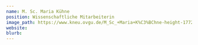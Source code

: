 ```yaml
---
name: M. Sc. Maria Kühne
position: Wissenschaftliche Mitarbeiterin
image_path: https://www.kneu.ovgu.de/M_Sc_+Maria+K%C3%BChne-height-1772-width-1181-p-1442/_/DSC_8351.JPG
website:
blurb:
---
```

